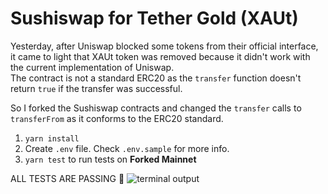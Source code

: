 # Sushiswap for Tether Gold (XAUt)

Yesterday, after Uniswap blocked some tokens from their official interface, it came to light that XAUt token was removed because it didn't work with the current implementation of Uniswap.  
The contract is not a standard ERC20 as the `transfer` function doesn't return `true` if the transfer was successful.

So I forked the Sushiswap contracts and changed the `transfer` calls to `transferFrom` as it conforms to the ERC20 standard.

1. `yarn install`
2. Create `.env` file. Check `.env.sample` for more info.
3. `yarn test` to run tests on **Forked Mainnet**

ALL TESTS ARE PASSING 🎉
![terminal output](https://i.imgur.com/HbXTAyk.png)
